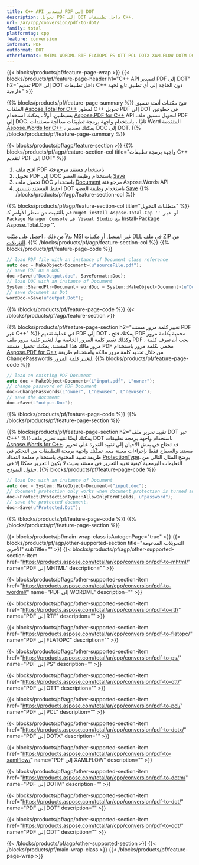 ```yaml
---
title: C++ API لتصدير PDF إلى DOT
description: تحويل PDF إلى DOT داخل تطبيقات C++.
url: /ar/cpp/conversion/pdf-to-dot/
family: total
platformtag: cpp
feature: conversion
informat: PDF
outformat: DOT
otherformats: MHTML WORDML RTF FLATOPC PS OTT PCL DOTX XAMLFLOW DOTM DOCM ODT
---
```

{{< blocks/products/pf/feature-page-wrap >}}
{{< blocks/products/pf/feature-page-header h1="C++ API لتصدير PDF إلى DOT" h2="تقديم PDF إلى DOT داخل تطبيقات C++ دون الحاجة إلى أي تطبيق تابع لجهة خارجية" >}}

{{% blocks/products/pf/feature-page-summary %}}
تتيح مكتبات أتمتة تنسيق الملفات [Aspose.Total for C++](https://products.aspose.com/total/cpp/) لمطور C++ تحويل PDF إلى DOT في خطوتين بسيطتين. أولاً ، يمكنك استخدام [Aspose.PDF for C++](https://products.aspose.com/pdf/cpp/) API لتحويل تنسيق ملف PDF إلى DOC. ثانيًا ، باستخدام واجهة برمجة تطبيقات معالجة مستندات Word المتقدمة [Aspose.Words for C++](https://products.aspose.com/words/cpp/) ، يمكنك تصدير DOC إلى DOT. 
{{% /blocks/products/pf/feature-page-summary  %}}

{{< blocks/products/pf/agp/feature-section >}}
{{% blocks/products/pf/agp/feature-section-col title="واجهة برمجة تطبيقات C++ لتقديم PDF إلى DOT" %}}
1. افتح ملف PDF باستخدام [مستند](https://reference.aspose.com/pdf/cpp/class/aspose.pdf.document) مرجع فئة
2. تحويل PDF إلى DOC باستخدام وظيفة العضو [Save](https://reference.aspose.com/pdf/cpp/class/aspose.pdf.document#adb8061c585440fde49c1263e68837f01)
3. تحميل ملف DOC باستخدام [Document](https://reference.aspose.com/words/cpp/class/aspose.words.document) مرجع فئة Aspose.Words API
4. احفظ المستند بتنسيق DOT باستخدام وظيفة العضو [Save](https://reference.aspose.com/words/cpp/class/aspose.words.document#save_stream_saveformat)
{{% /blocks/products/pf/agp/feature-section-col %}}

{{% blocks/products/pf/agp/feature-section-col title="متطلبات التحويل" %}}
قم بالتثبيت من سطر الأوامر كـ `` nuget install Aspose.Total.Cpp '' أو عبر Package Manager Console في Visual Studio مع `` Install-Package Aspose.Total.Cpp ''.

بدلاً من ذلك ، احصل على مثبّت MSI غير المتصل أو مكتبات DLL في ملف ZIP من [التنزيلات](https://downloads.aspose.com/total/cpp).
{{% /blocks/products/pf/agp/feature-section-col %}}
{{% blocks/products/pf/feature-page-code %}}

```cpp
// load PDF file with an instance of Document class reference
auto doc = MakeObject<Document>(u"sourceFile.pdf");
// save PDF as a DOC 
doc->Save(u"DocOutput.doc", SaveFormat::Doc); 
// load DOC with an instance of Document
System::SharedPtr<Document> wordDoc = System::MakeObject<Document>(u"DocOutput.doc");
// save document as Dot
wordDoc->Save(u"output.Dot");  
```

{{% /blocks/products/pf/feature-page-code %}}
{{< /blocks/products/pf/agp/feature-section >}}

{{% blocks/products/pf/feature-page-section  h2="تغيير كلمة مرور مستند PDF عبر C++" %}}
في عملية تقديم PDF إلى DOT ، يمكنك فتح PDF محمية بكلمة مرور وكذلك تغيير كلمة المرور الخاصة بها. لتغيير كلمة مرور ملف PDF ، يجب أن تعرف كلمة مرور مالك هذا المستند. يمكنك تحميل مستند PDF محمي بكلمة مرور باستخدام [Aspose.PDF for C++](https://products.aspose.com/pdf/cpp/) من خلال تحديد كلمة مرور مالكه واستخدام طريقة ChangePasswords لتغيير كلمة المرور.
{{% blocks/products/pf/feature-page-code %}}

```cpp
// load an existing PDF Document
auto doc = MakeObject<Document>(L"input.pdf", L"owner");
// change password of PDF Document
doc->ChangePasswords(L"owner", L"newuser", L"newuser");
// save the document
doc->Save(L"output.Doc");
```
{{% /blocks/products/pf/feature-page-code  %}}
{{% /blocks/products/pf/feature-page-section %}}

{{% blocks/products/pf/feature-page-section  h2="تقييد تحرير ملف DOT عبر C++" %}}
يمكنك أيضًا تقييد تحرير ملف DOT باستخدام واجهة برمجة تطبيقات [Aspose.Words for C++](https://products.aspose.com/words/cpp/). قد تحتاج في بعض الأحيان إلى تقييد القدرة على تحرير مستند والسماح فقط بإجراءات معينة معه. تمكّنك واجهة برمجة التطبيقات من التحكم في طريقة تقييد المحتوى باستخدام معلمة التعداد [ProtectionType](https://reference.aspose.com/words/cpp/namespace/aspose.words#protectiontype). يوضح المثال التالي من التعليمات البرمجية كيفية تقييد التحرير في مستند بحيث لا يكون التحرير ممكنًا إلا في حقول النموذج.
{{% blocks/products/pf/feature-page-code %}}

```cpp
// load Doc with an instance of Document
auto doc = System::MakeObject<Document>("input.doc");
// document protection only works when document protection is turned and only editing in form fields is allowed.
doc->Protect(ProtectionType::AllowOnlyFormFields, u"password");
// save the protected document.
doc->Save(u"Protected.Dot");  
```
{{% /blocks/products/pf/feature-page-code  %}}
{{% /blocks/products/pf/feature-page-section %}}

{{< blocks/products/pf/main-wrap-class isAutogenPage="true" >}}
{{< blocks/products/pf/agp/other-supported-section title="التحويلات المدعومة الأخرى" subTitle="" >}}
{{< blocks/products/pf/agp/other-supported-section-item href="https://products.aspose.com/total/ar/cpp/conversion/pdf-to-mhtml/" name="PDF إلى MHTML" description="" >}}

{{< blocks/products/pf/agp/other-supported-section-item href="https://products.aspose.com/total/ar/cpp/conversion/pdf-to-wordml/" name="PDF إلى WORDML" description="" >}}

{{< blocks/products/pf/agp/other-supported-section-item href="https://products.aspose.com/total/ar/cpp/conversion/pdf-to-rtf/" name="PDF إلى RTF" description="" >}}

{{< blocks/products/pf/agp/other-supported-section-item href="https://products.aspose.com/total/ar/cpp/conversion/pdf-to-flatopc/" name="PDF إلى FLATOPC" description="" >}}

{{< blocks/products/pf/agp/other-supported-section-item href="https://products.aspose.com/total/ar/cpp/conversion/pdf-to-ps/" name="PDF إلى PS" description="" >}}

{{< blocks/products/pf/agp/other-supported-section-item href="https://products.aspose.com/total/ar/cpp/conversion/pdf-to-ott/" name="PDF إلى OTT" description="" >}}

{{< blocks/products/pf/agp/other-supported-section-item href="https://products.aspose.com/total/ar/cpp/conversion/pdf-to-pcl/" name="PDF إلى PCL" description="" >}}

{{< blocks/products/pf/agp/other-supported-section-item href="https://products.aspose.com/total/ar/cpp/conversion/pdf-to-dotx/" name="PDF إلى DOTX" description="" >}}

{{< blocks/products/pf/agp/other-supported-section-item href="https://products.aspose.com/total/ar/cpp/conversion/pdf-to-xamlflow/" name="PDF إلى XAMLFLOW" description="" >}}

{{< blocks/products/pf/agp/other-supported-section-item href="https://products.aspose.com/total/ar/cpp/conversion/pdf-to-dotm/" name="PDF إلى DOTM" description="" >}}

{{< blocks/products/pf/agp/other-supported-section-item href="https://products.aspose.com/total/ar/cpp/conversion/pdf-to-dot/" name="PDF إلى DOT" description="" >}}

{{< blocks/products/pf/agp/other-supported-section-item href="https://products.aspose.com/total/ar/cpp/conversion/pdf-to-odt/" name="PDF إلى ODT" description="" >}}


{{< /blocks/products/pf/agp/other-supported-section >}}
{{< /blocks/products/pf/main-wrap-class >}}
{{< /blocks/products/pf/feature-page-wrap >}}